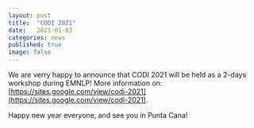 ```yaml
---
layout: post
title:  "CODI 2021"
date:   2021-01-03
categories: news
published: true
image: false
---
```


We are verry happy to announce that CODI 2021 will be held as a 2-days workshop during EMNLP! More information on: [https://sites.google.com/view/codi-2021](https://sites.google.com/view/codi-2021).

Happy new year everyone, and see you in Punta Cana!
